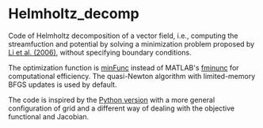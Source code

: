 # Helmholtz_decomp

Code of Helmholtz decomposition of a vector field, i.e., computing the streamfuction and potential by solving a minimization problem proposed by [Li et al. (2006)](https://journals.ametsoc.org/doi/full/10.1175/MWR3249.1), without specifying boundary conditions.

The optimization function is [minFunc](https://www.cs.ubc.ca/~schmidtm/Software/minFunc.html) instead of MATLAB's [fminunc](https://www.mathworks.com/help/optim/ug/fminunc.html) for computational efficiency. The quasi-Newton algorithm with limited-memory BFGS updates is used by default.

The code is inspired by the [Python version](https://github.com/iuryt/vector_fields) with a more general configuration of grid and a different way of dealing with the objective functional and Jacobian.
